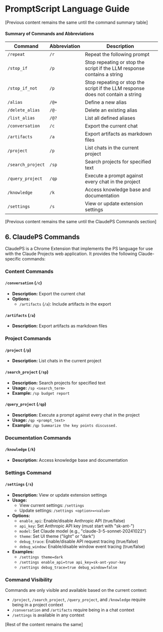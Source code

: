 # PromptScript Language Guide

[Previous content remains the same until the command summary table]

#### Summary of Commands and Abbreviations

| Command           | Abbreviation | Description                                                                     |
| ----------------- | ------------ | ------------------------------------------------------------------------------- |
| `/repeat`         | `/r`         | Repeat the following prompt                                                     |
| `/stop_if`        | `/p`         | Stop repeating or stop the script if the LLM response contains a string         |
| `/stop_if_not`    | `/p`         | Stop repeating or stop the script if the LLM response does not contain a string |
| `/alias`          | `/@+`        | Define a new alias                                                              |
| `/delete_alias`   | `/@-`        | Delete an existing alias                                                        |
| `/list_alias`     | `/@?`        | List all defined aliases                                                        |
| `/conversation`   | `/c`         | Export the current chat                                                         |
| `/artifacts`      | `/a`         | Export artifacts as markdown files                                              |
| `/project`        | `/p`         | List chats in the current project                                               |
| `/search_project` | `/sp`        | Search projects for specified text                                              |
| `/query_project`  | `/qp`        | Execute a prompt against every chat in the project                              |
| `/knowledge`      | `/k`         | Access knowledge base and documentation                                         |
| `/settings`       | `/s`         | View or update extension settings                                               |

[Previous content remains the same until the ClaudePS Commands section]

## 6. ClaudePS Commands

ClaudePS is a Chrome Extension that implements the PS language for use with the Claude Projects web application. It provides the following Claude-specific commands:

### Content Commands

#### `/conversation` (`/c`)

- **Description:** Export the current chat
- **Options:**
  - `/artifacts` (`/a`): Include artifacts in the export

#### `/artifacts` (`/a`)

- **Description:** Export artifacts as markdown files

### Project Commands

#### `/project` (`/p`)

- **Description:** List chats in the current project

#### `/search_project` (`/sp`)

- **Description:** Search projects for specified text
- **Usage:** `/sp <search_term>`
- **Example:** `/sp budget report`

#### `/query_project` (`/qp`)

- **Description:** Execute a prompt against every chat in the project
- **Usage:** `/qp <prompt_text>`
- **Example:** `/qp Summarize the key points discussed.`

### Documentation Commands

#### `/knowledge` (`/k`)

- **Description:** Access knowledge base and documentation

### Settings Command

#### `/settings` (`/s`)

- **Description:** View or update extension settings
- **Usage:**
  - View current settings: `/settings`
  - Update settings: `/settings <option>=<value>`
- **Options:**
  - `enable_api`: Enable/disable Anthropic API (true/false)
  - `api_key`: Set Anthropic API key (must start with "sk-ant-")
  - `model`: Set Claude model (e.g., "claude-3-5-sonnet-20241022")
  - `theme`: Set UI theme ("light" or "dark")
  - `debug_trace`: Enable/disable API request tracing (true/false)
  - `debug_window`: Enable/disable window event tracing (true/false)
- **Examples:**
  - `/settings theme=dark`
  - `/settings enable_api=true api_key=sk-ant-your-key`
  - `/settings debug_trace=true debug_window=false`

### Command Visibility

Commands are only visible and available based on the current context:

- `/project`, `/search_project`, `/query_project`, and `/knowledge` require being in a project context
- `/conversation` and `/artifacts` require being in a chat context
- `/settings` is available in any context

[Rest of the content remains the same]

